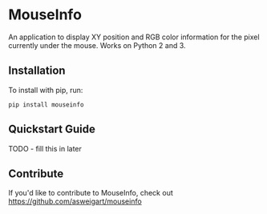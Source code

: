 MouseInfo
======

An application to display XY position and RGB color information for the pixel currently under the mouse. Works on Python 2 and 3.

Installation
------------

To install with pip, run:

    pip install mouseinfo

Quickstart Guide
----------------

TODO - fill this in later

Contribute
----------

If you'd like to contribute to MouseInfo, check out https://github.com/asweigart/mouseinfo
